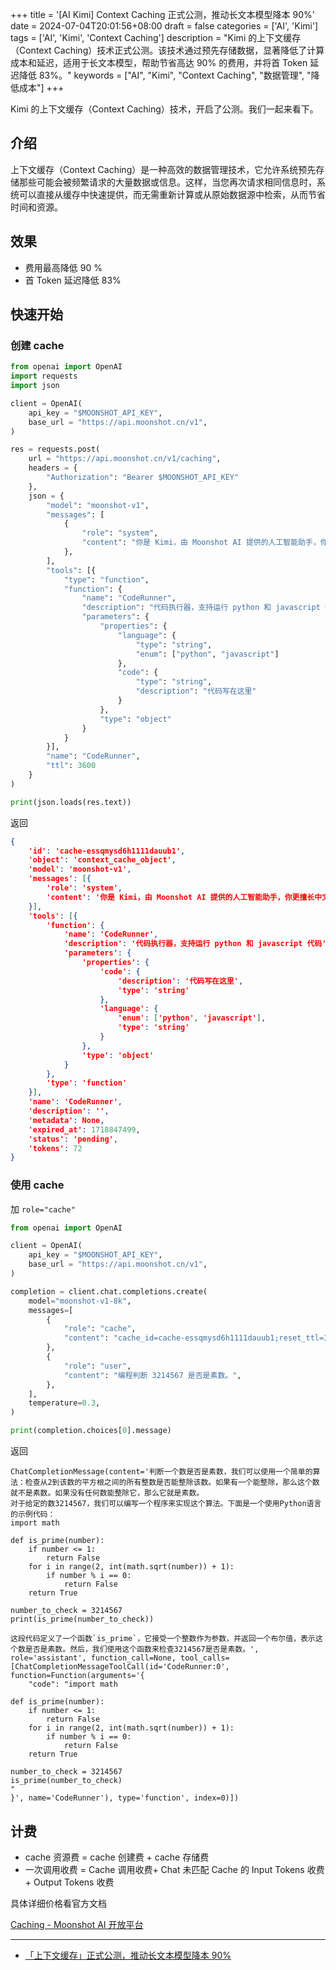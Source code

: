 +++
title = '[AI Kimi] Context Caching 正式公测，推动长文本模型降本 90%'
date = 2024-07-04T20:01:56+08:00
draft = false
categories = ['AI', 'Kimi']
tags = ['AI', 'Kimi', 'Context Caching']
description = "Kimi 的上下文缓存（Context Caching）技术正式公测。该技术通过预先存储数据，显著降低了计算成本和延迟，适用于长文本模型，帮助节省高达 90% 的费用，并将首 Token 延迟降低 83%。"
keywords = ["AI", "Kimi", "Context Caching", "数据管理", "降低成本"]
+++

Kimi 的上下文缓存（Context Caching）技术，开启了公测。我们一起来看下。

## 介绍

上下文缓存（Context Caching）是一种高效的数据管理技术，它允许系统预先存储那些可能会被频繁请求的大量数据或信息。这样，当您再次请求相同信息时，系统可以直接从缓存中快速提供，而无需重新计算或从原始数据源中检索，从而节省时间和资源。

## 效果

- 费用最高降低 90 %
- 首 Token 延迟降低 83%

## 快速开始

### 创建 cache

```python
from openai import OpenAI
import requests
import json

client = OpenAI(
    api_key = "$MOONSHOT_API_KEY",
    base_url = "https://api.moonshot.cn/v1",
)

res = requests.post(
    url = "https://api.moonshot.cn/v1/caching",
    headers = {
        "Authorization": "Bearer $MOONSHOT_API_KEY"            
    },
    json = {
        "model": "moonshot-v1",
        "messages": [
            {
                "role": "system",
                "content": "你是 Kimi，由 Moonshot AI 提供的人工智能助手，你更擅长中文和英文的对话。你会为用户提供安全，有帮助，准确的回答。同时，你会拒绝一切涉及恐怖主义，种族歧视，黄色暴力等问题的回答。Moonshot AI 为专有名词，不可翻译成其他语言。"
            },
        ],
        "tools": [{
            "type": "function",
            "function": {
                "name": "CodeRunner",
                "description": "代码执行器，支持运行 python 和 javascript 代码",
                "parameters": {
                    "properties": {
                        "language": {
                            "type": "string",
                            "enum": ["python", "javascript"]
                        },
                        "code": {
                            "type": "string",
                            "description": "代码写在这里"
                        }
                    },
                    "type": "object"
                }
            }
        }],
        "name": "CodeRunner",
        "ttl": 3600
    }
)

print(json.loads(res.text))
```

返回

```json
{
	'id': 'cache-essqmysd6h1111dauub1',
	'object': 'context_cache_object',
	'model': 'moonshot-v1',
	'messages': [{
		'role': 'system',
		'content': '你是 Kimi，由 Moonshot AI 提供的人工智能助手，你更擅长中文和英文的对话。你会为用户提供安全，有帮助，准确的回答。同时，你会拒绝一切涉及恐怖主义，种族歧视，黄色暴力等问题的回答。Moonshot AI 为专有名词，不可翻译成其他语言。'
	}],
	'tools': [{
		'function': {
			'name': 'CodeRunner',
			'description': '代码执行器，支持运行 python 和 javascript 代码',
			'parameters': {
				'properties': {
					'code': {
						'description': '代码写在这里',
						'type': 'string'
					},
					'language': {
						'enum': ['python', 'javascript'],
						'type': 'string'
					}
				},
				'type': 'object'
			}
		},
		'type': 'function'
	}],
	'name': 'CodeRunner',
	'description': '',
	'metadata': None,
	'expired_at': 1718847499,
	'status': 'pending',
	'tokens': 72
}
```

### 使用 cache

加 `role="cache"`

```python
from openai import OpenAI

client = OpenAI(
    api_key = "$MOONSHOT_API_KEY",
    base_url = "https://api.moonshot.cn/v1",
)

completion = client.chat.completions.create(
    model="moonshot-v1-8k",
    messages=[  
        {
            "role": "cache",
            "content": "cache_id=cache-essqmysd6h1111dauub1;reset_ttl=3600",
        },
        {
            "role": "user",
            "content": "编程判断 3214567 是否是素数。",
        },
    ],
    temperature=0.3,
)

print(completion.choices[0].message)
```

返回

```plaintext
ChatCompletionMessage(content='判断一个数是否是素数，我们可以使用一个简单的算法：检查从2到该数的平方根之间的所有整数是否能整除该数。如果有一个能整除，那么这个数就不是素数。如果没有任何数能整除它，那么它就是素数。
对于给定的数3214567，我们可以编写一个程序来实现这个算法。下面是一个使用Python语言的示例代码：
import math

def is_prime(number):
    if number <= 1:
        return False
    for i in range(2, int(math.sqrt(number)) + 1):
        if number % i == 0:
            return False
    return True

number_to_check = 3214567
print(is_prime(number_to_check))

这段代码定义了一个函数`is_prime`，它接受一个整数作为参数，并返回一个布尔值，表示这个数是否是素数。然后，我们使用这个函数来检查3214567是否是素数。', role='assistant', function_call=None, tool_calls=[ChatCompletionMessageToolCall(id='CodeRunner:0', function=Function(arguments='{
    "code": "import math

def is_prime(number):
    if number <= 1:
        return False
    for i in range(2, int(math.sqrt(number)) + 1):
        if number % i == 0:
            return False
    return True

number_to_check = 3214567
is_prime(number_to_check)
"
}', name='CodeRunner'), type='function', index=0)])
```

## 计费

- cache 资源费 = cache 创建费 + cache 存储费
- 一次调用收费 = Cache 调用收费+ Chat 未匹配 Cache 的 Input Tokens 收费 + Output Tokens 收费

具体详细价格看官方文档

[Caching - Moonshot AI 开放平台](https://platform.moonshot.cn/docs/price/caching)

---

- [「上下文缓存」正式公测，推动长文本模型降本 90%](https://mp.weixin.qq.com/s/72ubEn-6kHUVw34AzI4Pyg)
<!-- - [AI 博客 - 从零开始学AI](...) -->
<!-- - [AI Blog - Learn AI from scratch](...) -->
<!-- - [公众号 - 从零开始学AI](...) -->
<!-- - [CSDN - 从零开始学AI](...) -->
<!-- - [掘金 - 从零开始学AI](...) -->
<!-- - [知乎 - 从零开始学AI](...) -->
<!-- - [阿里云 - 从零开始学AI](...) -->
<!-- - [腾讯云 - 从零开始学AI](...) -->

